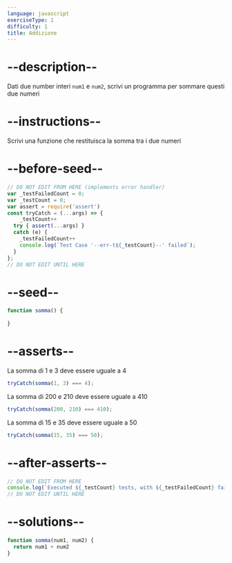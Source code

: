 ```yaml
---
language: javascript
exerciseType: 1
difficulty: 1
title: Addizione
---
```


# --description--

Dati due number interi `num1` e `num2`, scrivi un programma per sommare questi due numeri

# --instructions--

Scrivi una funzione che restituisca la somma tra i due numeri

# --before-seed--

```javascript
// DO NOT EDIT FROM HERE (implements error handler)
var _testFailedCount = 0;
var _testCount = 0;
var assert = require('assert')
const tryCatch = (...args) => {
	_testCount++
  try { assert(...args) }
  catch (e) {
    _testFailedCount++
    console.log(`Test Case '--err-t${_testCount}--' failed`);
  }
};
// DO NOT EDIT UNTIL HERE
```

# --seed--

```javascript
function somma() {
  
}
```

# --asserts--

La somma di 1 e 3 deve essere uguale a 4

```javascript
tryCatch(somma(1, 3) === 4);
```

La somma di 200 e 210 deve essere uguale a 410

```javascript
tryCatch(somma(200, 210) === 410);
```

La somma di 15 e 35 deve essere uguale a 50

```javascript
tryCatch(somma(15, 35) === 50);
```

# --after-asserts--

```javascript
// DO NOT EDIT FROM HERE 
console.log(`Executed ${_testCount} tests, with ${_testFailedCount} failures`);
// DO NOT EDIT UNTIL HERE
```

# --solutions--

```javascript
function somma(num1, num2) {
  return num1 + num2
}
```

